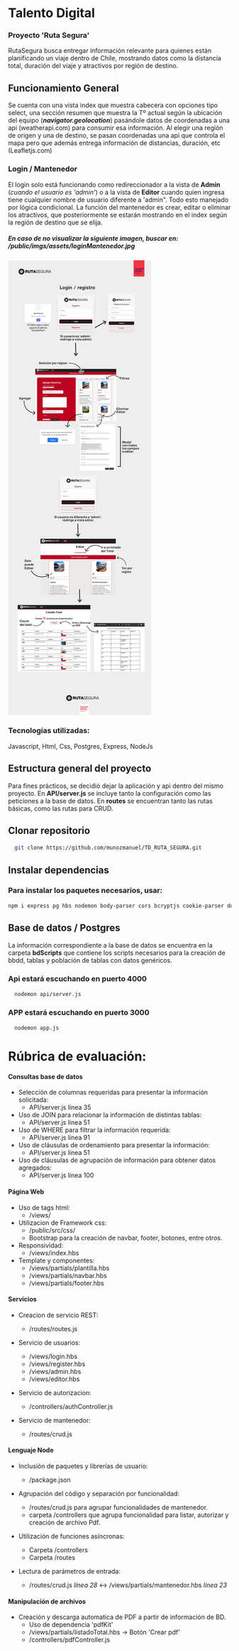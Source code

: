 # Talento Digital
### Proyecto 'Ruta Segura'
RutaSegura busca entregar información relevante para quienes están planificando un viaje dentro de Chile, mostrando datos como la distancia total, duración del viaje y  atractivos por región de destino.

## Funcionamiento General
Se cuenta con una vista index que muestra cabecera con opciones tipo select, una sección resumen que muestra la Tº actual según la ubicación del equipo (***navigator.geolocation***) pasándole datos de coordenadas a una api (weatherapi.com) para consumir esa información.
Al elegir una región de origen y una de destino, se pasan coordenadas una api que controla el mapa pero que además entrega información de distancias, duración, etc (Leafletjs.com)

### Login / Mantenedor
El login solo está funcionando como redireccionador a la vista de **Admin** (*cuando el usuario es 'admin'*) o a la vista de **Editor** cuando quien ingresa tiene cualquier nombre de usuario diferente a 'admin". Todo esto manejado por lógica condicional.
La función del mantenedor es crear, editar o eliminar los atractivos, que posteriormente se estarán mostrando en el index según la región de destino que se elija.
##### **En caso de no visualizar la siguiente imagen, buscar en: /public/imgs/assets/loginMantenedor.jpg**
![image](https://github.com/munozmanuel/TD_RUTA_SEGURA/blob/master/public/imgs/assets/loginMantenedor.jpg)


### Tecnologías utilizadas:
Javascript, Html, Css, Postgres, Express, NodeJs

## Estructura general del proyecto
Para fines prácticos, se decidió dejar la aplicación y api dentro del mismo proyecto. En **API/server.js** se incluye tanto la configuración como las peticiones a la base de datos.
En **routes** se encuentran tanto las rutas básicas, como las rutas para CRUD.

## Clonar repositorio
```bash
  git clone https://github.com/munozmanuel/TD_RUTA_SEGURA.git
```
## Instalar dependencias
### Para instalar los paquetes necesarios, usar:
```bash
npm i express pg hbs nodemon body-parser cors bcryptjs cookie-parser dotenv express-session jsonwebtoken method-override node-fetch pdfkit sweetalert2
```

## Base de datos / Postgres
La información correspondiente a la base de datos se encuentra en la carpeta **bdScripts** que contiene los scripts necesarios para la creación de bbdd, tablas y población de tablas con datos genéricos. 


### Api estará escuchando en puerto 4000
```bash
  nodemon api/server.js
```
### APP estará escuchando en puerto 3000
```bash
  nodemon app.js
```

# Rúbrica de evaluación: 

#### Consultas base de datos
- Selección de columnas requeridas para presentar la información solicitada:
    - API/server.js línea 35
- Uso de JOIN para relacionar la información de distintas tablas: 
    - API/server.js línea 51
- Uso de WHERE para filtrar la información requerida: 
    - API/server.js línea 91
- Uso de cláusulas de ordenamiento para presentar la información: 
    - API/server.js línea 51
- Uso de cláusulas de agrupación de información para obtener datos agregados:
    - API/server.js línea 100

#### Página Web 
- Uso de tags html:
    - /views/ 
- Utilizacion de Framework css:
    - /public/src/css/
    - Bootstrap para la creación de navbar, footer, botones, entre otros.
- Responsividad: 
    - /views/index.hbs
- Template y componentes: 
    - /views/partials/plantilla.hbs
    - /views/partials/navbar.hbs 
    - /views/partials/footer.hbs
    
#### Servicios
- Creacion de servicio REST: 
    - /routes/routes.js

- Servicio de usuarios:
    - /views/login.hbs
    - /views/register.hbs
    - /views/admin.hbs
    - /views/editor.hbs

- Servicio de autorizacion: 
    - /controllers/authController.js
- Servicio de mantenedor: 
    - /routes/crud.js

#### Lenguaje Node
- Inclusión de paquetes y librerías de usuario: 
    - /package.json

- Agrupación del código y separación por funcionalidad:
    - /routes/crud.js para agrupar funcionalidades de mantenedor.
    - carpeta /controllers que agrupa funcionalidad para listar,
      autorizar y creación de archivo Pdf. 

- Utilización de funciones asíncronas:
    - Carpeta /controllers
    - Carpeta /routes

- Lectura de parámetros de entrada:
    - /routes/crud.js *línea 28*  <->  /views/partials/mantenedor.hbs *línea 23*

#### Manipulación de archivos
- Creación y descarga automatica de PDF a partir de información de BD.
    - Uso de dependencia 'pdfKit'
    - /views/partials/listadoTotal.hbs -> Botón 'Crear pdf'
    - /controllers/pdfController.js
